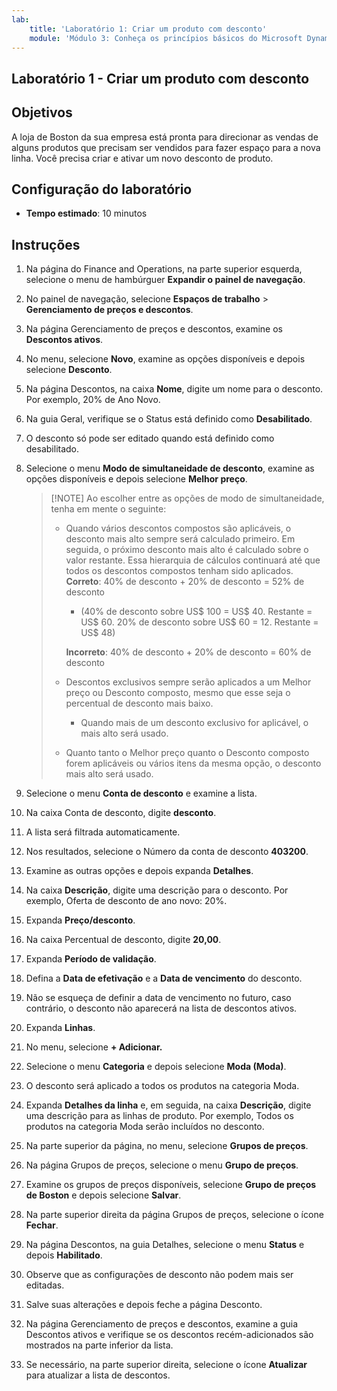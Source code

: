 ```yaml
---
lab:
    title: 'Laboratório 1: Criar um produto com desconto'
    module: 'Módulo 3: Conheça os princípios básicos do Microsoft Dynamics 365 Commerce'
---
```


## Laboratório 1 - Criar um produto com desconto

## Objetivos

A loja de Boston da sua empresa está pronta para direcionar as vendas de alguns produtos que precisam ser vendidos para fazer espaço para a nova linha. Você precisa criar e ativar um novo desconto de produto.

## Configuração do laboratório

   - **Tempo estimado**: 10 minutos

## Instruções

1. Na página do Finance and Operations, na parte superior esquerda, selecione o menu de hambúrguer **Expandir o painel de navegação**.

1. No painel de navegação, selecione **Espaços de trabalho** > **Gerenciamento de preços e descontos**.

1. Na página Gerenciamento de preços e descontos, examine os **Descontos ativos**.

1. No menu, selecione **Novo**, examine as opções disponíveis e depois selecione **Desconto**.

1. Na página Descontos, na caixa **Nome**, digite um nome para o desconto. Por exemplo, 20% de Ano Novo.

1. Na guia Geral, verifique se o Status está definido como **Desabilitado**.

1. O desconto só pode ser editado quando está definido como desabilitado.

1. Selecione o menu **Modo de simultaneidade de desconto**, examine as opções disponíveis e depois selecione **Melhor preço**.

    >[!NOTE] Ao escolher entre as opções de modo de simultaneidade, tenha em mente o seguinte:
    >
    >  - Quando vários descontos compostos são aplicáveis, o desconto mais alto sempre será calculado primeiro.  Em seguida, o próximo desconto mais alto é calculado sobre o valor restante.  Essa hierarquia de cálculos continuará até que todos os descontos compostos tenham sido aplicados.  
    >    **Correto**: 40% de desconto + 20% de desconto = 52% de desconto  
    >      - (40% de desconto sobre US$ 100 = US$ 40. Restante = US$ 60.  20% de desconto sobre US$ 60 = 12. Restante = US$ 48)  
    >
    >    **Incorreto**: 40% de desconto + 20% de desconto = 60% de desconto
    >
    >  - Descontos exclusivos sempre serão aplicados a um Melhor preço ou Desconto composto, mesmo que esse seja o percentual de desconto mais baixo.
    >    - Quando mais de um desconto exclusivo for aplicável, o mais alto será usado.
    >  - Quanto tanto o Melhor preço quanto o Desconto composto forem aplicáveis ou vários itens da mesma opção, o desconto mais alto será usado.

1. Selecione o menu **Conta de desconto** e examine a lista.

1. Na caixa Conta de desconto, digite **desconto**.

1. A lista será filtrada automaticamente.

1. Nos resultados, selecione o Número da conta de desconto **403200**.

1. Examine as outras opções e depois expanda **Detalhes**.

1. Na caixa **Descrição**, digite uma descrição para o desconto. Por exemplo, Oferta de desconto de ano novo: 20%.

1. Expanda **Preço/desconto**.

1. Na caixa Percentual de desconto, digite **20,00**.

1. Expanda **Período de validação**.

1. Defina a **Data de efetivação** e a **Data de vencimento** do desconto.

1. Não se esqueça de definir a data de vencimento no futuro, caso contrário, o desconto não aparecerá na lista de descontos ativos.

1. Expanda **Linhas**.

1. No menu, selecione **+ Adicionar.**

1. Selecione o menu **Categoria** e depois selecione **Moda (Moda)**.

1. O desconto será aplicado a todos os produtos na categoria Moda.

1. Expanda **Detalhes da linha** e, em seguida, na caixa **Descrição**, digite uma descrição para as linhas de produto. Por exemplo, Todos os produtos na categoria Moda serão incluídos no desconto.

1. Na parte superior da página, no menu, selecione **Grupos de preços**.

1. Na página Grupos de preços, selecione o menu **Grupo de preços**.

1. Examine os grupos de preços disponíveis, selecione **Grupo de preços de Boston** e depois selecione **Salvar**.

1. Na parte superior direita da página Grupos de preços, selecione o ícone **Fechar**.

1. Na página Descontos, na guia Detalhes, selecione o menu **Status** e depois **Habilitado**.

1. Observe que as configurações de desconto não podem mais ser editadas.

1. Salve suas alterações e depois feche a página Desconto.

1. Na página Gerenciamento de preços e descontos, examine a guia Descontos ativos e verifique se os descontos recém-adicionados são mostrados na parte inferior da lista.

1. Se necessário, na parte superior direita, selecione o ícone **Atualizar** para atualizar a lista de descontos.
